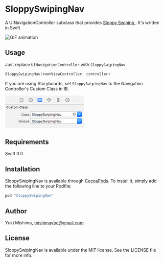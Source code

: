 # SloppySwipingNav

A UINavigationController subclass that provides [Sloppy Swiping ](http://thenewsprint.co/2014/04/16/sloppy-swiping/).
It's written in Swift.

![GIF animation](gesture.gif)

## Usage

Just replace `UINavigationController` with `SloppySwipingNav`.

```swift
SloppySwipingNav(rootViewController: controller)
```

If you are using Storyboards, set `SloppySwipingNav` to the Navigation Controller's Custom Class in IB.

![IB](ib.png)


## Requirements

Swift 3.0

## Installation

SloppySwipingNav is available through [CocoaPods](http://cocoapods.org). To install
it, simply add the following line to your Podfile:

```ruby
pod "SloppySwipingNav"
```

## Author

Yuki Mishima, mishimaybe@gmail.com

## License

SloppySwipingNav is available under the MIT license. See the LICENSE file for more info.

